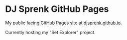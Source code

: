 # DJ Sprenk GitHub Pages

My public facing GitHub Pages site at [djsprenk.github.io](https://djsprenk.github.io).

Currently hosting my "Set Explorer" project.